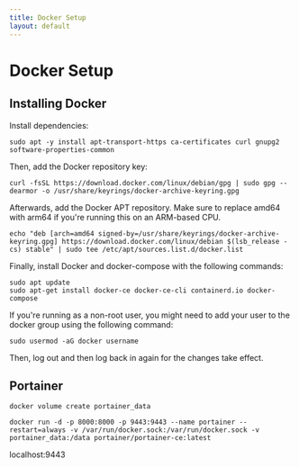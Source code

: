 ```yaml
---
title: Docker Setup
layout: default
---
```


# Docker Setup

## Installing Docker

Install dependencies:

```shell
sudo apt -y install apt-transport-https ca-certificates curl gnupg2 software-properties-common
```

Then, add the Docker repository key:

```shell
curl -fsSL https://download.docker.com/linux/debian/gpg | sudo gpg --dearmor -o /usr/share/keyrings/docker-archive-keyring.gpg
```

Afterwards, add the Docker APT repository. Make sure to replace amd64 with arm64 if you're running this on an ARM-based CPU.

``` shell
echo "deb [arch=amd64 signed-by=/usr/share/keyrings/docker-archive-keyring.gpg] https://download.docker.com/linux/debian $(lsb_release -cs) stable" | sudo tee /etc/apt/sources.list.d/docker.list
```

Finally, install Docker and docker-compose with the following commands:

```shell
sudo apt update
sudo apt-get install docker-ce docker-ce-cli containerd.io docker-compose
```

If you're running as a non-root user, you might need to add your user to the docker group using the following command:

```shell
sudo usermod -aG docker username
```

Then, log out and then log back in again for the changes take effect.


## Portainer

```shell 
docker volume create portainer_data
```
```shell
docker run -d -p 8000:8000 -p 9443:9443 --name portainer --restart=always -v /var/run/docker.sock:/var/run/docker.sock -v portainer_data:/data portainer/portainer-ce:latest
```

localhost:9443